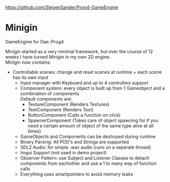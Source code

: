 https://github.com/StegenSander/Prog4-GameEngine
# Minigin
 GameEngine for Dae::Prog4

Minigin started as a very minimal framework, but over the course of 12 weeks I have turned Minigin in my own 2D engine.</br>
Minigin now contains:</br>
* Controllable scenes: change and reset scenes at runtime + each scene has its own input
	* Input manager with Keyboard and up to 4 controllers support
	 * Component system: every object is built up from 1 Gameobject and a combination of components</br>
Default components are:
	 	* TextureComponent (Renders Textures)
	 	* TextComponent (Renders Text)
	 	* ButtonComponent (Calls a function on click)
	 	* SpawnerComponent (Takes care of object spawning 
for if you need a certain amount of object of the same type alive at all times)
	 * GameObjects and Components can be destroyed during runtime
	 * Binary Parsing: All POD's and Strings are supported
	 * SDL2 Audio: for simple .wav audio (runs on a seperate thread)
	 * Imgui Support (not used in demo project)
	 * Observer Pattern: use Subject and Listener Classes to detach components from eachother and use a 1 to many way of function calls
	 * Everything uses smartpointers to avoid memory leaks


